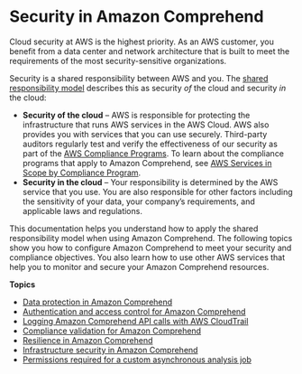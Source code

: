 # Security in Amazon Comprehend<a name="comp-security"></a>

Cloud security at AWS is the highest priority\. As an AWS customer, you benefit from a data center and network architecture that is built to meet the requirements of the most security\-sensitive organizations\.

Security is a shared responsibility between AWS and you\. The [shared responsibility model](http://aws.amazon.com/compliance/shared-responsibility-model/) describes this as security *of* the cloud and security *in* the cloud:
+ **Security of the cloud** – AWS is responsible for protecting the infrastructure that runs AWS services in the AWS Cloud\. AWS also provides you with services that you can use securely\. Third\-party auditors regularly test and verify the effectiveness of our security as part of the [AWS Compliance Programs](http://aws.amazon.com/compliance/programs/)\. To learn about the compliance programs that apply to Amazon Comprehend, see [AWS Services in Scope by Compliance Program](http://aws.amazon.com/compliance/services-in-scope/)\.
+ **Security in the cloud** – Your responsibility is determined by the AWS service that you use\. You are also responsible for other factors including the sensitivity of your data, your company’s requirements, and applicable laws and regulations\. 

This documentation helps you understand how to apply the shared responsibility model when using Amazon Comprehend\. The following topics show you how to configure Amazon Comprehend to meet your security and compliance objectives\. You also learn how to use other AWS services that help you to monitor and secure your Amazon Comprehend resources\. 

**Topics**
+ [Data protection in Amazon Comprehend](comp-data-protection.md)
+ [Authentication and access control for Amazon Comprehend](auth-and-access-control.md)
+ [Logging Amazon Comprehend API calls with AWS CloudTrail](logging-using-cloudtrail.md)
+ [Compliance validation for Amazon Comprehend](comp-compliance.md)
+ [Resilience in Amazon Comprehend](comp-disaster-recovery-resiliency.md)
+ [Infrastructure security in Amazon Comprehend](comp-infrastructure-security.md)
+ [Permissions required for a custom asynchronous analysis job](tagging-resources.md)